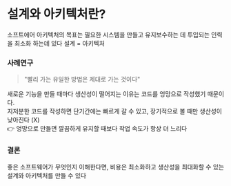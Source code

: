# 설계와 아키텍처란?

소프트에어 아키텍처의 목표는 필요한 시스템을 만들고 유지보수하는 데 투입되는 인력을 최소화 하는데 있다
설계 = 아키텍처

### 사례연구

> "빨리 가는 유일한 방법은 제대로 가는 것이다"

새로운 기능을 만들 때마다 생산성이 떨어지는 이유는 코드를 엉망으로 작성했기 때문이다. <br/>
지저분한 코드를 작성하면 단기간에는 빠르게 갈 수 있고, 장기적으로 볼 때만 생산성이 낮아진다 (X) <br/>
👉 엉망으로 만들면 깔끔하게 유지할 때보다 작업 속도가 항상 더 느리다

### 결론

좋은 소프트웨어가 무엇인지 이해한다면, 비용은 최소화하고 생산성을 최대화할 수 있는 설계와 아키텍처를 만들 수 있다
